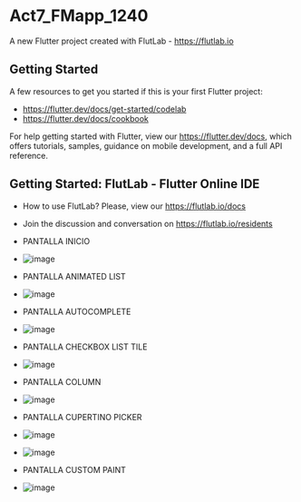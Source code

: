 # Act7_FMapp_1240

A new Flutter project created with FlutLab - https://flutlab.io

## Getting Started

A few resources to get you started if this is your first Flutter project:

- https://flutter.dev/docs/get-started/codelab
- https://flutter.dev/docs/cookbook

For help getting started with Flutter, view our
https://flutter.dev/docs, which offers tutorials,
samples, guidance on mobile development, and a full API reference.

## Getting Started: FlutLab - Flutter Online IDE

- How to use FlutLab? Please, view our https://flutlab.io/docs
- Join the discussion and conversation on https://flutlab.io/residents

- PANTALLA INICIO
- ![image](https://github.com/user-attachments/assets/ae6db839-74b6-4104-bfa0-74b39924eaaf)

- PANTALLA ANIMATED LIST
- ![image](https://github.com/user-attachments/assets/fc2ebb68-73a7-4068-b935-793549e969a0)

- PANTALLA AUTOCOMPLETE
- ![image](https://github.com/user-attachments/assets/9c62ceef-7b54-46ea-b27a-ed4fba812f1a)

- PANTALLA CHECKBOX LIST TILE
- ![image](https://github.com/user-attachments/assets/1ec6f660-0695-4e69-85be-52a0f0563494)

- PANTALLA COLUMN
- ![image](https://github.com/user-attachments/assets/6cbdf1c6-e90b-433e-bccc-81345547a813)

- PANTALLA CUPERTINO PICKER
- ![image](https://github.com/user-attachments/assets/c88f1d6c-2f89-4d9b-83b8-c4028efd3930)
- ![image](https://github.com/user-attachments/assets/be3abd0d-0c5e-4b89-8e2c-250d1fec17c0)

- PANTALLA CUSTOM PAINT
- ![image](https://github.com/user-attachments/assets/16ed448a-e94e-485b-9514-577f0663c4a6)








